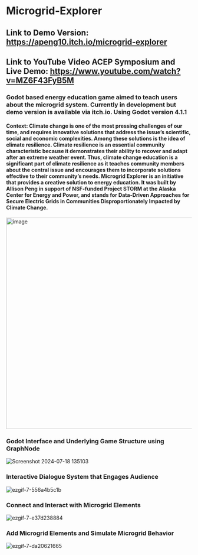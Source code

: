 # Microgrid-Explorer

## Link to Demo Version: https://apeng10.itch.io/microgrid-explorer
## Link to YouTube Video ACEP Symposium and Live Demo: https://www.youtube.com/watch?v=MZ6F43FyB5M 

### Godot based energy education game aimed to teach users about the microgrid system. Currently in development but demo version is available via itch.io. Using Godot version 4.1.1

#### Context: Climate change is one of the most pressing challenges of our time, and requires innovative solutions that address the issue’s scientific, social and economic complexities. Among these solutions is the idea of climate resilience. Climate resilience is an essential community characteristic because it demonstrates their ability to recover and adapt after an extreme weather event. Thus, climate change education is a significant part of climate resilience as it teaches community members about the central issue and encourages them to incorporate solutions effective to their community’s needs. Microgrid Explorer is an initiative that provides a creative solution to energy education. It was built by Allison Peng in support of NSF-funded Project STORM at the Alaska Center for Energy and Power, and stands for Data-Driven Approaches for Secure Electric Grids in Communities Disproportionately Impacted by Climate Change. 

<img width="572" alt="image" src="https://github.com/user-attachments/assets/b2a05a70-1726-41f4-b43e-44feeecbdbeb">


### Godot Interface and Underlying Game Structure using GraphNode

![Screenshot 2024-07-18 135103](https://github.com/user-attachments/assets/96a2dd69-a83b-4888-a1b3-b3d00b4b6ac8)


### Interactive Dialogue System that Engages Audience

![ezgif-7-556a4b5c1b](https://github.com/user-attachments/assets/3345fbe0-0d9f-4e32-8c09-43b85e4bd727)


### Connect and Interact with Microgrid Elements 

![ezgif-7-e37d238884](https://github.com/user-attachments/assets/019eb647-c99c-4569-8068-0644be2b59d7)


### Add Microgrid Elements and Simulate Microgrid Behavior

![ezgif-7-da20621665](https://github.com/user-attachments/assets/19d8bc9e-85aa-4340-b135-ef551fd73e6d)
